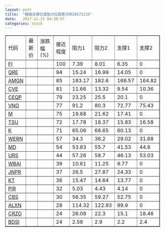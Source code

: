 ```yaml
---
layout: post
title:  "触碰支撑位或阻力位股票分析20171115"
date:   2017-11-15 04:38:57
categories: stock
---
```

<script type="text/javascript">
var stockList = []
stockList.push('gb_fi');
stockList.push('gb_qre');
stockList.push('gb_amgn');
stockList.push('gb_cve');
stockList.push('gb_ceqp');
stockList.push('gb_vno');
stockList.push('gb_m');
stockList.push('gb_tsu');
stockList.push('gb_k');
stockList.push('gb_wern');
stockList.push('gb_md');
stockList.push('gb_urs');
stockList.push('gb_wbai');
stockList.push('gb_jnpr');
stockList.push('gb_kt');
stockList.push('gb_pir');
stockList.push('gb_cbs');
stockList.push('gb_alxn');
stockList.push('gb_crzo');
stockList.push('gb_bdsi');
</script>
<table border="1">
 <tr>
 <td>代码</td>
 <td>最新价</td>
 <td>涨跌幅(%)</td>
 <td>接近程度</td>
 <td>阻力1</td>
 <td>阻力2</td>
 <td>支撑1</td>
 <td>支撑2</td>
</tr>
  <tr id="fi" class="green">
  <td><a href="http://stock.finance.sina.com.cn/usstock/quotes/FI.html" target="_blank">FI</a></td><td></td><td></td><td>100</td><td>7.39</td><td>8.01</td><td>6.35</td><td>0</td></tr>
  <tr id="qre" class="red">
  <td><a href="http://stock.finance.sina.com.cn/usstock/quotes/QRE.html" target="_blank">QRE</a></td><td></td><td></td><td>94</td><td>15.24</td><td>16.99</td><td>14.05</td><td>0</td></tr>
  <tr id="amgn" class="green">
  <td><a href="http://stock.finance.sina.com.cn/usstock/quotes/AMGN.html" target="_blank">AMGN</a></td><td></td><td></td><td>85</td><td>183.17</td><td>182.6</td><td>168.57</td><td>164.82</td></tr>
  <tr id="cve" class="green">
  <td><a href="http://stock.finance.sina.com.cn/usstock/quotes/CVE.html" target="_blank">CVE</a></td><td></td><td></td><td>81</td><td>11.66</td><td>13.32</td><td>9.54</td><td>10.36</td></tr>
  <tr id="ceqp" class="red">
  <td><a href="http://stock.finance.sina.com.cn/usstock/quotes/CEQP.html" target="_blank">CEQP</a></td><td></td><td></td><td>79</td><td>23.25</td><td>25.5</td><td>20.1</td><td>0</td></tr>
  <tr id="vno" class="green">
  <td><a href="http://stock.finance.sina.com.cn/usstock/quotes/VNO.html" target="_blank">VNO</a></td><td></td><td></td><td>77</td><td>91.2</td><td>80.3</td><td>72.77</td><td>75.43</td></tr>
  <tr id="m" class="green">
  <td><a href="http://stock.finance.sina.com.cn/usstock/quotes/M.html" target="_blank">M</a></td><td></td><td></td><td>75</td><td>19.68</td><td>21.62</td><td>17.41</td><td>0</td></tr>
  <tr id="tsu" class="red">
  <td><a href="http://stock.finance.sina.com.cn/usstock/quotes/TSU.html" target="_blank">TSU</a></td><td></td><td></td><td>72</td><td>17.78</td><td>18.37</td><td>15.83</td><td>16.58</td></tr>
  <tr id="k" class="green">
  <td><a href="http://stock.finance.sina.com.cn/usstock/quotes/K.html" target="_blank">K</a></td><td></td><td></td><td>71</td><td>65.06</td><td>68.65</td><td>60.13</td><td>0</td></tr>
  <tr id="wern" class="red">
  <td><a href="http://stock.finance.sina.com.cn/usstock/quotes/WERN.html" target="_blank">WERN</a></td><td></td><td></td><td>57</td><td>34.3</td><td>36.2</td><td>29.02</td><td>31.68</td></tr>
  <tr id="md" class="green">
  <td><a href="http://stock.finance.sina.com.cn/usstock/quotes/MD.html" target="_blank">MD</a></td><td></td><td></td><td>54</td><td>53.83</td><td>55.7</td><td>41.53</td><td>44.8</td></tr>
  <tr id="urs" class="green">
  <td><a href="http://stock.finance.sina.com.cn/usstock/quotes/URS.html" target="_blank">URS</a></td><td></td><td></td><td>44</td><td>57.26</td><td>58.7</td><td>46.13</td><td>53.03</td></tr>
  <tr id="wbai" class="green">
  <td><a href="http://stock.finance.sina.com.cn/usstock/quotes/WBAI.html" target="_blank">WBAI</a></td><td></td><td></td><td>39</td><td>10.61</td><td>11.25</td><td>9.77</td><td>0</td></tr>
  <tr id="jnpr" class="red">
  <td><a href="http://stock.finance.sina.com.cn/usstock/quotes/JNPR.html" target="_blank">JNPR</a></td><td></td><td></td><td>37</td><td>26.5</td><td>27.87</td><td>24.33</td><td>0</td></tr>
  <tr id="kt" class="green">
  <td><a href="http://stock.finance.sina.com.cn/usstock/quotes/KT.html" target="_blank">KT</a></td><td></td><td></td><td>36</td><td>15.47</td><td>14.64</td><td>13.77</td><td>0</td></tr>
  <tr id="pir" class="red">
  <td><a href="http://stock.finance.sina.com.cn/usstock/quotes/PIR.html" target="_blank">PIR</a></td><td></td><td></td><td>32</td><td>5.03</td><td>4.43</td><td>4.14</td><td>0</td></tr>
  <tr id="cbs" class="green">
  <td><a href="http://stock.finance.sina.com.cn/usstock/quotes/CBS.html" target="_blank">CBS</a></td><td></td><td></td><td>30</td><td>56.35</td><td>59.27</td><td>52.75</td><td>0</td></tr>
  <tr id="alxn" class="red">
  <td><a href="http://stock.finance.sina.com.cn/usstock/quotes/ALXN.html" target="_blank">ALXN</a></td><td></td><td></td><td>28</td><td>114.32</td><td>122.93</td><td>99.9</td><td>0</td></tr>
  <tr id="crzo" class="green">
  <td><a href="http://stock.finance.sina.com.cn/usstock/quotes/CRZO.html" target="_blank">CRZO</a></td><td></td><td></td><td>24</td><td>26.08</td><td>22.3</td><td>15.1</td><td>18.46</td></tr>
  <tr id="bdsi" class="red">
  <td><a href="http://stock.finance.sina.com.cn/usstock/quotes/BDSI.html" target="_blank">BDSI</a></td><td></td><td></td><td>24</td><td>2.58</td><td>2.9</td><td>2.2</td><td>2.4</td></tr>
</table>
